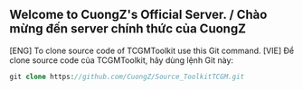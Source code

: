 ## Welcome to CuongZ's Official Server. / Chào mừng đến server chính thức của CuongZ

[ENG] To clone source code of TCGMToolkit use this Git command.
[VIE] Để clone source code của TCGMToolkit, hãy dùng lệnh Git này:
```php
git clone https://github.com/CuongZ/Source_ToolkitTCGM.git
```
